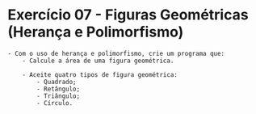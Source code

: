 # Exercício 07 - Figuras Geométricas (Herança e Polimorfismo)

    - Com o uso de herança e polimorfismo, crie um programa que:
        - Calcule a área de uma figura geométrica.

        - Aceite quatro tipos de figura geométrica:
            - Quadrado;
            - Retângulo;
            - Triângulo;
            - Círculo.